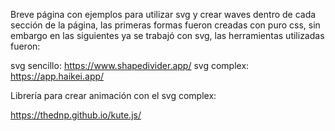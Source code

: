 Breve página con ejemplos para utilizar svg y crear waves dentro de cada sección de la página, las primeras formas fueron creadas con puro css, sin embargo en las siguientes ya se trabajó con svg, las herramientas utilizadas fueron:

svg sencillo: https://www.shapedivider.app/
svg complex: https://app.haikei.app/

Librería para crear animación con el svg complex:

https://thednp.github.io/kute.js/